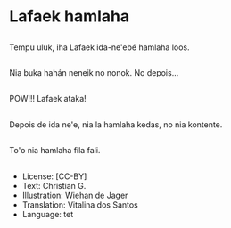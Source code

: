 # Lafaek hamlaha

##
Tempu uluk, iha Lafaek ida-ne'ebé hamlaha loos.

##
Nia buka hahán neneik no nonok. No depois...

##
POW!!! Lafaek ataka!

##
Depois de ida ne'e, nia la hamlaha kedas, no nia kontente.

##
To'o nia hamlaha fila fali.

##
* License: [CC-BY]
* Text: Christian G.
* Illustration: Wiehan de Jager
* Translation: Vitalina dos Santos
* Language: tet
